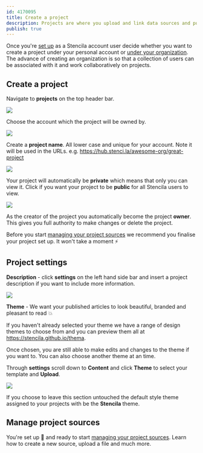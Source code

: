 ```yaml
---
id: 4170095
title: Create a project
description: Projects are where you upload and link data sources and publish files 
publish: true
---
```


Once you're [set up](../getting-started.md) as a Stencila account user decide whether you want to create a project under your personal account or [under your organization](./organizations/create-an-organization.md). The advance of creating an organization is so that a collection of users can be associated with it and work collaboratively on projects.

## Create a project
Navigate to **projects** on the top header bar.

![](http://stencila.github.io/hub/manager/snaps/project-new-button.png)

Choose the account which the project will be owned by. 

![](http://stencila.github.io/hub/manager/snaps/project-new-account-field.png)

Create a **project name**. All lower case and unique for your account. Note it will be used in the URLs. e.g. https://hub.stenci.la/awesome-org/great-project

![](http://stencila.github.io/hub/manager/snaps/project-new-name-field.png)

Your project will automatically be **private** which means that only you can view it.  Click if you want your project to be **public** for all Stencila users to view.

![](http://stencila.github.io/hub/manager/snaps/project-sharing-public.png)

As the creator of the project you automatically become the project **owner**. This gives you full authority to make changes or delete the project.

Before you start [managing your project sources](./manage-project-source.md) we recommend you finalise your project set up. It won't take a moment ⚡

## Project settings

**Description** - click **settings** on the left hand side bar and insert a project description if you want to include more information. 

![](http://stencila.github.io/hub/manager/snaps/project-settings-description-field.png)

**Theme** - We want your published articles to look beautiful, branded and pleasant to read 💥  

If you haven't already selected your theme we have a range of design themes to choose from and you can preview them all at https://stencila.github.io/thema. 

Once chosen, you are still able to make edits and changes to the theme if you want to. You can also choose another theme at an time. 

Through **settings** scroll down to **Content** and click **Theme** to select your template and **Upload**.  

![](http://stencila.github.io/hub/manager/snaps/org-settings-theme-field.png)

If you choose to leave this section untouched the default style theme assigned to your projects with be the **Stencila** theme. 

## Manage project sources
You're set up 👏 and ready to start [managing your project sources](./manage-project-sources.md). Learn how to create a new source, upload a file and much more.  
